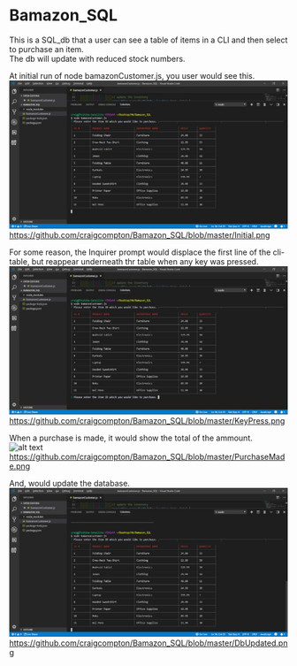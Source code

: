 # Bamazon_SQL
This is a SQL_db that a user can see a table of items in a CLI and then select to purchase an item.  
The db will update with reduced stock numbers.

At initial run of node bamazonCustomer.js, you user would see this.
![alt text](https://github.com/craigcompton/Bamazon_SQL/blob/master/Initial.png)
https://github.com/craigcompton/Bamazon_SQL/blob/master/Initial.png

For some reason, the Inquirer prompt would displace the first line of the cli-table, but reappear underneath thr table when any key was pressed.
![alt text](https://github.com/craigcompton/Bamazon_SQL/blob/master/KeyPress.png)
https://github.com/craigcompton/Bamazon_SQL/blob/master/KeyPress.png

When a purchase is made, it would show the total of the ammount.
![alt text](ttps://github.com/craigcompton/Bamazon_SQL/blob/master/PurchaseMade.png)
https://github.com/craigcompton/Bamazon_SQL/blob/master/PurchaseMade.png

And, would update the database.
![alt text](https://github.com/craigcompton/Bamazon_SQL/blob/master/DbUpdated.png)
https://github.com/craigcompton/Bamazon_SQL/blob/master/DbUpdated.png
